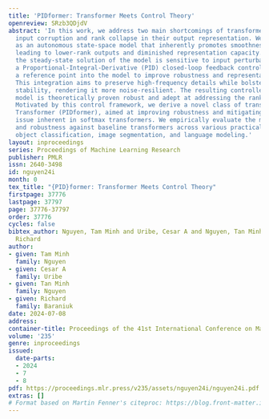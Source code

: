 ```yaml
---
title: 'PIDformer: Transformer Meets Control Theory'
openreview: SRzb3QDjdV
abstract: 'In this work, we address two main shortcomings of transformer architectures:
  input corruption and rank collapse in their output representation. We unveil self-attention
  as an autonomous state-space model that inherently promotes smoothness in its solutions,
  leading to lower-rank outputs and diminished representation capacity. Moreover,
  the steady-state solution of the model is sensitive to input perturbations. We incorporate
  a Proportional-Integral-Derivative (PID) closed-loop feedback control system with
  a reference point into the model to improve robustness and representation capacity.
  This integration aims to preserve high-frequency details while bolstering model
  stability, rendering it more noise-resilient. The resulting controlled state-space
  model is theoretically proven robust and adept at addressing the rank collapse.
  Motivated by this control framework, we derive a novel class of transformers, PID-controlled
  Transformer (PIDformer), aimed at improving robustness and mitigating the rank-collapse
  issue inherent in softmax transformers. We empirically evaluate the model for advantages
  and robustness against baseline transformers across various practical tasks, including
  object classification, image segmentation, and language modeling.'
layout: inproceedings
series: Proceedings of Machine Learning Research
publisher: PMLR
issn: 2640-3498
id: nguyen24i
month: 0
tex_title: "{PID}former: Transformer Meets Control Theory"
firstpage: 37776
lastpage: 37797
page: 37776-37797
order: 37776
cycles: false
bibtex_author: Nguyen, Tam Minh and Uribe, Cesar A and Nguyen, Tan Minh and Baraniuk,
  Richard
author:
- given: Tam Minh
  family: Nguyen
- given: Cesar A
  family: Uribe
- given: Tan Minh
  family: Nguyen
- given: Richard
  family: Baraniuk
date: 2024-07-08
address:
container-title: Proceedings of the 41st International Conference on Machine Learning
volume: '235'
genre: inproceedings
issued:
  date-parts:
  - 2024
  - 7
  - 8
pdf: https://proceedings.mlr.press/v235/assets/nguyen24i/nguyen24i.pdf
extras: []
# Format based on Martin Fenner's citeproc: https://blog.front-matter.io/posts/citeproc-yaml-for-bibliographies/
---
```

